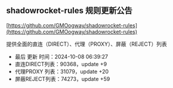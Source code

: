 ## shadowrocket-rules 规则更新公告

[https://github.com/GMOogway/shadowrocket-rules](https://github.com/GMOogway/shadowrocket-rules)

提供全面的直连（DIRECT）、代理（PROXY）、屏蔽（REJECT）列表
- 最后 更新 时间：2024-10-08 06:39:27
- 直连DIRECT列表：90368，update +9
- 代理PROXY 列表：31079，update +20
- 屏蔽REJECT列表：74273，update +59